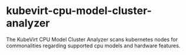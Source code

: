 # kubevirt-cpu-model-cluster-analyzer
The KubeVirt CPU Model Cluster Analyzer scans kubernetes nodes for commonalities regarding supported cpu models and hardware features.
